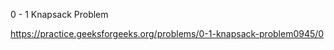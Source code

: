 0 - 1 Knapsack Problem


https://practice.geeksforgeeks.org/problems/0-1-knapsack-problem0945/0







